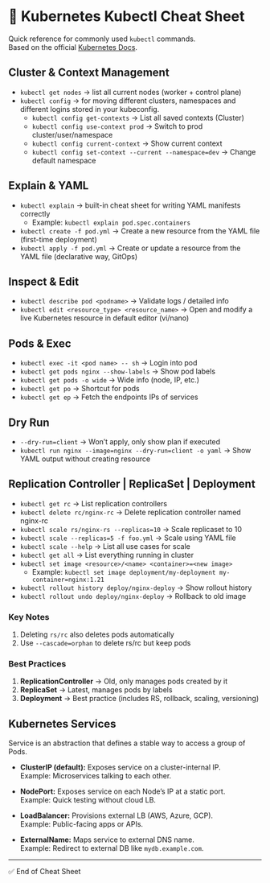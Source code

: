# 🚀 Kubernetes Kubectl Cheat Sheet

Quick reference for commonly used `kubectl` commands.  
Based on the official [Kubernetes Docs](https://kubernetes.io/docs/reference/kubectl/quick-reference/).

## Cluster & Context Management
- `kubectl get nodes` → list all current nodes (worker + control plane)  
- `kubectl config` → for moving different clusters, namespaces and different logins stored in your kubeconfig.  
  - `kubectl config get-contexts` → List all saved contexts (Cluster)  
  - `kubectl config use-context prod` → Switch to prod cluster/user/namespace  
  - `kubectl config current-context` → Show current context  
  - `kubectl config set-context --current --namespace=dev` → Change default namespace  

## Explain & YAML
- `kubectl explain` → built-in cheat sheet for writing YAML manifests correctly  
  - Example: `kubectl explain pod.spec.containers`  
- `kubectl create -f pod.yml` → Create a new resource from the YAML file (first-time deployment)  
- `kubectl apply -f pod.yml` → Create or update a resource from the YAML file (declarative way, GitOps)  

## Inspect & Edit
- `kubectl describe pod <podname>` → Validate logs / detailed info  
- `kubectl edit <resource_type> <resource_name>` → Open and modify a live Kubernetes resource in default editor (vi/nano)  

## Pods & Exec
- `kubectl exec -it <pod name> -- sh` → Login into pod  
- `kubectl get pods nginx --show-labels` → Show pod labels  
- `kubectl get pods -o wide` → Wide info (node, IP, etc.)  
- `kubectl get po` → Shortcut for pods  
- `kubectl get ep` → Fetch the endpoints IPs of services  

## Dry Run
- `--dry-run=client` → Won’t apply, only show plan if executed  
- `kubectl run nginx --image=nginx --dry-run=client -o yaml` → Show YAML output without creating resource  

## Replication Controller | ReplicaSet | Deployment
- `kubectl get rc` → List replication controllers  
- `kubectl delete rc/nginx-rc` → Delete replication controller named nginx-rc  
- `kubectl scale rs/nginx-rs --replicas=10` → Scale replicaset to 10  
- `kubectl scale --replicas=5 -f foo.yml` → Scale using YAML file  
- `kubectl scale --help` → List all use cases for scale  
- `kubectl get all` → List everything running in cluster  
- `kubectl set image <resource>/<name> <container>=<new image>`  
  - Example: `kubectl set image deployment/my-deployment my-container=nginx:1.21`  
- `kubectl rollout history deploy/nginx-deploy` → Show rollout history  
- `kubectl rollout undo deploy/nginx-deploy` → Rollback to old image  

### Key Notes
1. Deleting `rs/rc` also deletes pods automatically  
2. Use `--cascade=orphan` to delete rs/rc but keep pods  

### Best Practices
1. **ReplicationController** → Old, only manages pods created by it  
2. **ReplicaSet** → Latest, manages pods by labels  
3. **Deployment** → Best practice (includes RS, rollback, scaling, versioning)  

## Kubernetes Services
Service is an abstraction that defines a stable way to access a group of Pods.  

- **ClusterIP (default):** Exposes service on a cluster-internal IP.  
  Example: Microservices talking to each other.  

- **NodePort:** Exposes service on each Node’s IP at a static port.  
  Example: Quick testing without cloud LB.  

- **LoadBalancer:** Provisions external LB (AWS, Azure, GCP).  
  Example: Public-facing apps or APIs.  

- **ExternalName:** Maps service to external DNS name.  
  Example: Redirect to external DB like `mydb.example.com`.  

---
✅ End of Cheat Sheet

